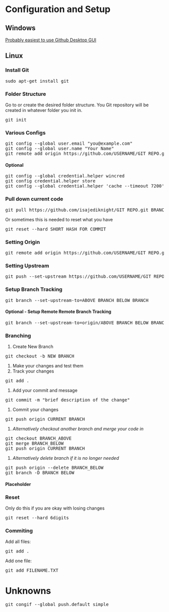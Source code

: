 # Configuration and Setup

## Windows
[Probably easiest to use Github Desktop GUI](https://desktop.github.com/ "Download Github Desktop")

## Linux

### Install Git
<pre>sudo apt-get install git</pre>

### Folder Structure
Go to or create the desired folder structure.  You Git repository will be created in whatever folder you init in.
<pre>
git init
</pre>

### Various Configs
<pre>
git config --global user.email "you@example.com"
git config --global user.name "Your Name"
git remote add origin https://github.com/USERNAME/GIT_REPO.git
</pre>

#### Optional
<pre>
git config --global credential.helper wincred
git config credential.helper store
git config --global credential.helper 'cache --timeout 7200'
</pre>

### Pull down current code
<pre>
git pull https://github.com/isajediknight/GIT_REPO.git BRANCH_NAME
</pre>
Or sometimes this is needed to reset what you have
<pre>
git reset --hard SHORT_HASH_FOR_COMMIT
</pre>

### Setting Origin
<pre>
git remote add origin https://github.com/USERNAME/GIT_REPO.git
</pre>

### Setting Upstream
<pre>
git push --set-upstream https://github.com/USERNAME/GIT_REPO.git master
</pre>

### Setup Branch Tracking
<pre>
git branch --set-upstream-to=ABOVE_BRANCH BELOW_BRANCH
</pre>
#### Optional - Setup Remote Remote Branch Tracking
<pre>
git branch --set-upstream-to=origin/ABOVE_BRANCH BELOW_BRANCH
</pre>

### Branching
1. Create New Branch
<pre>
git checkout -b NEW_BRANCH
</pre>
1. Make your changes and test them
1. Track your changes
<pre>
git add .
</pre>
1. Add your commit and message
<pre>
git commit -m "brief description of the change"
</pre>
1. Commit your changes
<pre>
git push origin CURRENT_BRANCH
</pre>
1. _Alternatively checkout another branch and merge your code in_
<pre>
git checkout BRANCH_ABOVE
git merge BRANCH_BELOW
git push origin CURRENT_BRANCH
</pre>
1. _Alternatively delete branch if it is no longer needed_
<pre>
git push origin --delete BRANCH_BELOW
git branch -D BRANCH_BELOW
</pre>

#### Placeholder

### Reset
Only do this if you are okay with losing changes
<pre>
git reset --hard 6digits
</pre>

### Commiting
Add all files:
<pre>
git add .
</pre>

Add one file:
<pre>
git add FILENAME.TXT
</pre>

# Unknowns
<pre>
git congif --global push.default simple
</pre>
